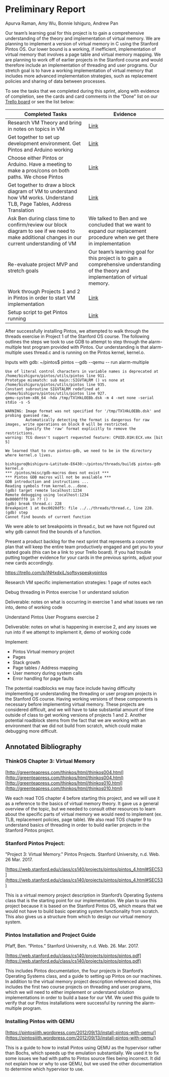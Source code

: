 # Preliminary Report
Apurva Raman, Amy Wu, Bonnie Ishiguro, Andrew Pan

Our team’s learning goal for this project is to gain a comprehensive understanding of the theory and implementation of virtual memory.  We are planning to implement a version of virtual memory in C using the Stanford Pintos OS.  Our lower bound is a working, if inefficient, implementation of virtual memory that involves a page table and virtual memory mapping.  We are planning to work off of earlier projects in the Stanford course and would therefore include an implementation of threading and user programs.  Our stretch goal is to have a working implementation of virtual memory that includes more advanced implementation strategies, such as replacement policies and sharing of data between processes.


To see the tasks that we completed during this sprint, along with evidence of completion, see the cards and card comments in the “Done” list on our [Trello board](https://trello.com/b/jNHxdxiL/softsyspeskypintos) or see the list below:

| Completed Tasks  | Evidence |
| ------------- | ------------- |
| Research VM Theory and bring in notes on topics in VM  | [Link](https://docs.google.com/document/d/1o5RZs28DHMHPYEKhko-TQksUKRmZS9w19s89c3lyUyw/edit)  |
| Get together to set up development environment. Get Pintos and Arduino working  | [Link](https://trello.com/c/I4mBAkmO/7-determine-which-hardware-libraries-or-existing-projects-to-use-have-a-meeting-and-make-pro-con-bullet-points-1-to-1-5-hr) |
| Choose either Pintos or Arduino. Have a meeting to make a pros/cons on both paths. We chose Pintos  | [Link](https://github.com/bishiguro/SoftSysPeskyPintos/blob/master/configure_pintos.sh) |
| Get together to draw a block diagram of VM to understand how VM works. Understand TLB, Page Tables, Address Translation  | [Link](https://drive.google.com/drive/folders/0B6n1zsVOIMe6VXNFM280UnhmVDg) |
| Ask Ben during class time to confirm/review our block diagram to see if we need to make additional changes in our current understanding of VM  | We talked to Ben and we concluded that we want to expand our replacement procedure when we get there in implementation  |
| Re-evaluate project MVP and stretch goals  | Our team’s learning goal for this project is to gain a comprehensive understanding of the theory and implementation of virtual memory. |
| Work through Projects 1 and 2 in Pintos in order to start VM implementation  | [Link](https://docs.google.com/document/d/1pPJVoXkzB9vAcKZOBHPdK81diZmTF2zh0bMJQ_gvWGM/edit)  |
| Setup script to get Pintos running  | [Link](https://github.com/bishiguro/SoftSysPeskyPintos/blob/master/configure_pintos.sh) |


After successfully installing Pintos, we attempted to walk through the threads exercise in Project 1 of the Stanford OS course.  The following outlines the steps we took to use GDB to attempt to step through the alarm-multiple test program provided with Pintos.  Our understanding is that alarm-multiple uses thread.c and is running on the Pintos kernel, kernel.o.


Inputs with gdb:
~/pintos$ pintos --gdb --qemu -- run alarm-multiple

    Use of literal control characters in variable names is deprecated at /home/bishiguro/pintos/utils/pintos line 911.
    Prototype mismatch: sub main::SIGVTALRM () vs none at /home/bishiguro/pintos/utils/pintos line 935.
    Constant subroutine SIGVTALRM redefined at /home/bishiguro/pintos/utils/pintos line 927.
    qemu-system-x86_64 -hda /tmp/TXlHkLOEBb.dsk -m 4 -net none -serial stdio -s -S

    WARNING: Image format was not specified for '/tmp/TXlHkLOEBb.dsk' and probing guessed raw.
             Automatically detecting the format is dangerous for raw images, write operations on block 0 will be restricted.
             Specify the 'raw' format explicitly to remove the restrictions.
    warning: TCG doesn't support requested feature: CPUID.01H:ECX.vmx [bit 5]

    We learned that to run pintos-gdb, we need to be in the directory where kernel.o lives.

    bishiguro@bishiguro-Latitude-E6430:~/pintos/threads/build$ pintos-gdb kernel.o
    *** /pintos/misc/gdb-macros does not exist ***
    *** Pintos GDB macros will not be available ***
    GDB introduction and instructions ...
    Reading symbols from kernel.o...done.
    (gdb) target remote localhost:1234
    Remote debugging using localhost:1234
    0x0000fff0 in ?? ()
    (gdb) break thread.c: 228
    Breakpoint 1 at 0xc0020df5: file ../../threads/thread.c, line 228.
    (gdb) step
    Cannot find bounds of current function

We were able to set breakpoints in thread.c, but we have not figured out why gdb cannot find the bounds of a function.


Present a product backlog for the next sprint that represents a concrete plan that will keep the entire team productively engaged and get you to your stated goals (this can be a link to your Trello board). If you had trouble putting together evidence for your cards in the previous sprints, adjust your new cards accordingly.

https://trello.com/b/jNHxdxiL/softsyspeskypintos

Research VM specific implementation strategies: 1 page of notes each

Debug threading in Pintos exercise 1 or understand solution

Deliverable: notes on what is occurring in exercise 1 and what issues we ran into, demo of working code

Understand Pintos User Programs exercise 2

Deliverable: notes on what is happening in exercise 2, and any issues we run into if we attempt to implement it, demo of working code


Implement:
* Pintos Virtual memory project
* Pages
* Stack growth
* Page tables / Address mapping
* User memory during system calls
* Error handling for page faults

The potential roadblocks we may face include having difficulty implementing or understanding the threading or user program projects in the Stanford OS course. Having working versions of these components is necessary before implementing virtual memory. These projects are considered difficult, and we will have to take substantial amount of time outside of class to get working versions of projects 1 and 2.  Another potential roadblock stems from the fact that we are working with an environment that we did not build from scratch, which could make debugging more difficult.

## Annotated Bibliography

### ThinkOS Chapter 3: Virtual Memory

[http://greenteapress.com/thinkos/html/thinkos004.html](http://greenteapress.com/thinkos/html/thinkos004.html)
[http://greenteapress.com/thinkos/html/thinkos010.html](http://greenteapress.com/thinkos/html/thinkos010.html)

We each read TOS chapter 4 before starting this project, and we will use it as a reference to the basics of virtual memory theory. It gave us a general overview of the topic, but we needed to consult other resources to learn about the specific parts of virtual memory we would need to implement (ex. TLB, replacement policies, page table). We also read TOS chapter 9 to understand basics of threading in order to build earlier projects in the Stanford Pintos project.

### Stanford Pintos Project:

"Project 3: Virtual Memory." Pintos Projects. Stanford University, n.d. Web. 26 Mar. 2017.

[https://web.stanford.edu/class/cs140/projects/pintos/pintos_4.html#SEC53](https://web.stanford.edu/class/cs140/projects/pintos/pintos_4.html#SEC53)

This is a virtual memory project description in Stanford’s Operating Systems class that is the starting point for our implementation.  We plan to use this project because it is based on the Stanford Pintos OS, which means that we would not have to build basic operating system functionality from scratch.  This also gives us a structure from which to design our virtual memory system.

### Pintos Installation and Project Guide

Pfaff, Ben.  “Pintos.”  Stanford University, n.d.  Web.  26. Mar. 2017.

[https://web.stanford.edu/class/cs140/projects/pintos/pintos.pdf](https://web.stanford.edu/class/cs140/projects/pintos/pintos.pdf)

This includes Pintos documentation, the four projects in Stanford’s Operating Systems class, and a guide to setting up Pintos on our machines.  In addition to the virtual memory project description referenced above, this includes the first two course projects on threading and user programs, which we will need to either implement or understand solution implementations in order to build a base for our VM.  We used this guide to verify that our Pintos installations were successful by running the alarm-multiple program.

### Installing Pintos with QEMU

[https://pintosiiith.wordpress.com/2012/09/13/install-pintos-with-qemu/](https://pintosiiith.wordpress.com/2012/09/13/install-pintos-with-qemu/)

This is a guide to how to install Pintos using QEMU as the hypervisor rather than Bochs, which speeds up the emulation substantially. We used it to fix some issues we had with paths to Pintos source files being incorrect. It did not explain how or why to use QEMU, but we used the other documentation to determine which hypervisor to use.
